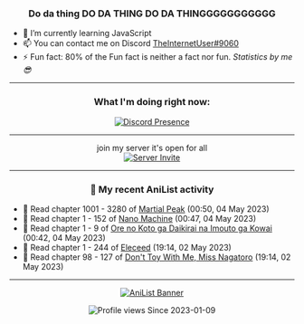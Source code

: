 <div align="center">

### Do da thing DO DA THING DO DA THINGGGGGGGGGGG
</div>

- 🌱 I’m currently learning JavaScript
- 📫 You can contact me on Discord [TheInternetUser#9060](https://discord.com/users/534117072796385300)
- ⚡ Fun fact: 80% of the Fun fact is neither a fact nor fun. _Statistics by me 😎_
<hr>

<div align="center">

### What I'm doing right now:
[![Discord Presence](https://lanyard.cnrad.dev/api/534117072796385300)](https://discord.com/users/534117072796385300)
<hr>

join my server it's open for all <br>
[![Server Invite](https://invidget.switchblade.xyz/bfYgVHxrSs)](https://discord.gg/bfYgVHxrSs)

<hr>
  
### 🌸 My recent AniList activity

</div>

<!-- ANILIST_ACTIVITY:start -->

-   📖 Read chapter 1001 - 3280 of [Martial Peak](https://anilist.co/manga/104494) (00:50, 04 May 2023)
-   📖 Read chapter 1 - 152 of [Nano Machine](https://anilist.co/manga/120980) (00:47, 04 May 2023)
-   📖 Read chapter 1 - 9 of [Ore no Koto ga Daikirai na Imouto ga Kowai](https://anilist.co/manga/159020) (00:42, 04 May 2023)
-   📖 Read chapter 1 - 244 of [Eleceed](https://anilist.co/manga/106929) (19:14, 02 May 2023)
-   📖 Read chapter 98 - 127 of [Don't Toy With Me, Miss Nagatoro](https://anilist.co/manga/100664) (19:14, 02 May 2023)

<!-- ANILIST_ACTIVITY:end -->
<hr>

<div align="center">

[![AniList Banner](https://img.anili.st/User/929966)](https://anilist.co/user/TheInternetUser)

![Profile views](https://gpvc.arturio.dev/TheInternetUse7) Since 2023-01-09

</div>
